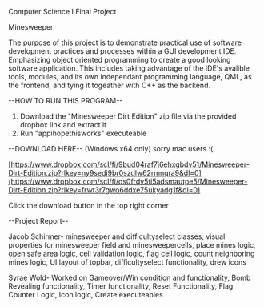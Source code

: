 Computer Science I Final Project

Minesweeper

The purpose of this project is to demonstrate practical use of software development practices and processes within a GUI development IDE. Emphasizing object oriented programming to create a good looking software application. 
This includes taking advantage of the IDE's avalible tools, modules, and its own independant programming language, QML, as the frontend, and tying it togeather with C++ as the backend.

--HOW TO RUN THIS PROGRAM--
1. Download the "Minesweeper Dirt Edition" zip file via the provided dropbox link and extract it
2. Run "appihopethisworks" executeable

--DOWNLOAD HERE--
(Windows x64 only) sorry mac users :(

[https://www.dropbox.com/scl/fi/9bud04raf7j6ehxgbdv51/Minesweeper-Dirt-Edition.zip?rlkey=ny9sedi9br0szdlw62rmnqra9&dl=0](https://www.dropbox.com/scl/fi/os0frdv5ti5adsmautpe5/Minesweeper-Dirt-Edition.zip?rlkey=frwt3r7gwo6ddxe75ukyadg1f&dl=0)

Click the download button in the top right corner

--Project Report--

Jacob Schirmer- minesweeper and difficultyselect classes, visual properties for minesweeper field and minesweepercells, place mines logic, open safe area logic, cell validation logic, flag cell logic, count neighboring mines logic, UI  layout of topbar, difficultyselect functionality, drew icons

Syrae Wold- Worked on Gameover/Win condition and functionality, Bomb Revealing functionality, Timer functionality, Reset Functionality, Flag Counter Logic, Icon logic, Create executeables
